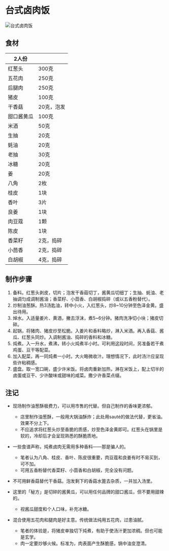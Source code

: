 # 台式卤肉饭

![台式卤肉饭](../Images/台式卤肉饭_220106.jpg)



## 食材

| 2人份      |            |
| ---------- | ---------- |
| 红葱头     | 300克      |
| 五花肉     | 250克      |
| 后腿肉     | 250克      |
| 猪皮       | 100克      |
| 干香菇     | 20克，泡发 |
| 甜口酱黄瓜 | 100克      |
| 米酒       | 50克       |
| 生抽       | 20克       |
| 蚝油       | 20克       |
| 老抽       | 30克       |
| 冰糖       | 20克       |
| 姜         | 20克       |
| 八角       | 2枚        |
| 桂皮       | 1块        |
| 香叶       | 3片        |
| 良姜       | 1块        |
| 肉豆蔻     | 1颗        |
| 陈皮       | 1块        |
| 香菜籽     | 2克，捣碎  |
| 小茴香     | 2克，捣碎  |
| 白胡椒     | 4克，捣碎  |



## 制作步骤

1. 备料。红葱头剥皮，切片；泡发干香菇切丁，酱黄瓜切细丁；生抽、蚝油、老抽调匀成调制酱油；香菜籽、小茴香、白胡椒捣碎（或以五香粉替代）。
2. 炒制油葱酥。热3汤匙油，转中小火，入红葱头，炒8~10分钟至色泽金黄。盛出待用。
3. 焯水。入适量姜片、黄酒，撇去浮沫，煮5~6分钟。猪肉洗净切小块；猪皮切碎。
4. 起锅，将猪肉、猪皮炒至松脆。入姜片和香料略炒，淋入米酒。再入香菇、酱瓜、红葱头同炒。入调制酱油、捣碎的香料和冰糖。
5. 炖煮。入一升水，煮沸，转小火炖煮半小时。可利用这段时间，另准备若干煮鸡蛋、豆干等配菜。
6. 加入配菜，再一同炖煮一小时。大火略微收汁。理想情况下，此时汤汁应呈现些许粘稠感。
7. 盛盘。取一宽口碗，盛少许米饭。将卤肉重新加热，淋在米饭上，配上切半的卤蛋或豆干、少许酸味或甜味的咸菜。撒少许香菜点缀。



## 注记

- 现场制作油葱酥极费力，可以用市售的代替。但自己制作的香味更浓郁。
  - 店里制作油葱酥，一般用大锅油酥炸；此处用sauté的做法代替，更省油。效果不分上下。
  - 不应追求将红葱头炒至香脆的质感，炒至色泽金黄即可。红葱头在锅里是软的，冷却后才会呈现熟悉的酥脆质地。
- 一些食谱声称，炖煮卤肉无需用多种香料——那是骗人的。
  - 笔者认为八角、桂皮、香叶、陈皮很重要，肉豆蔻和良姜有时不易买到，可不加。
  - 可用五香粉替代香菜籽、小茴香和白胡椒，完全没有问题。
- 不可用鲜香菇替代干香菇。泡发剩下的香菇水篦去杂质，一并加入汤里。
- 这里的「秘方」是切碎的酱黄瓜，可以用任何品牌的甜口酱瓜，但不要用甜辣的。
  - 视酱瓜甜度和个人口味，补充冰糖。

- 混合使用五花肉和腿肉是好主意。传统做法纯用五花肉，过患油腻。
  - 笔者的体验是，将猪皮单独切下炖煮，有助于使汤汁更加浓稠。但也可能是玄学。
  - 肉一定要炒够火候。标准为，肉表面产生酥脆感，锅中油变澄清。